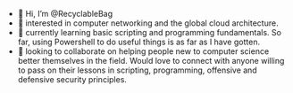 - 👋 Hi, I’m @RecyclableBag
- 👀 interested in computer networking and the global cloud architecture.
- 🌱 currently learning basic scripting and programming fundamentals. So far, using Powershell to do useful things is as far as I have gotten.
- 💞️ looking to collaborate on helping people new to computer science better themselves in the field. Would love to connect with anyone willing to pass on their lessons in scripting, programming, offensive and defensive security principles. 


<!---
RecyclableBag/RecyclableBag is a ✨ special ✨ repository because its `README.md` (this file) appears on your GitHub profile.
You can click the Preview link to take a look at your changes.
--->

